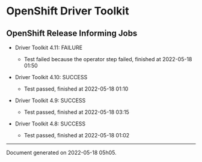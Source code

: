 
OpenShift Driver Toolkit
========================

OpenShift Release Informing Jobs
--------------------------------



* Driver Toolkit 4.11: FAILURE
  - Test failed because the operator step failed, finished at 2022-05-18 01:50








* Driver Toolkit 4.10: SUCCESS
  - Test passed, finished at 2022-05-18 01:10








* Driver Toolkit 4.9: SUCCESS
  - Test passed, finished at 2022-05-18 03:15








* Driver Toolkit 4.8: SUCCESS
  - Test passed, finished at 2022-05-18 01:02






---
Document generated on 2022-05-18 05h05.
